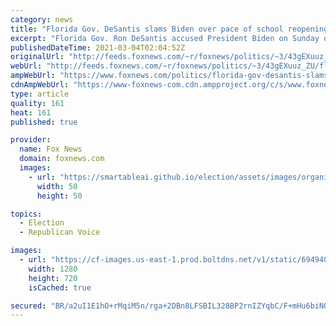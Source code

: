 ```yaml
---
category: news
title: "Florida Gov. DeSantis slams Biden over pace of school reopenings: 'Pathetic failure of leadership'"
excerpt: "Florida Gov. Ron DeSantis accused President Biden on Sunday of a “pathetic failure of leadership” for the current pace of his nationwide push to reopen schools during the coronavirus pandemic."
publishedDateTime: 2021-03-04T02:04:52Z
originalUrl: "http://feeds.foxnews.com/~r/foxnews/politics/~3/43gEXuuz_ZU/florida-gov-desantis-slams-biden-pace-school-reopenings-pathetic-failure-of-leadership"
webUrl: "http://feeds.foxnews.com/~r/foxnews/politics/~3/43gEXuuz_ZU/florida-gov-desantis-slams-biden-pace-school-reopenings-pathetic-failure-of-leadership"
ampWebUrl: "https://www.foxnews.com/politics/florida-gov-desantis-slams-biden-pace-school-reopenings-pathetic-failure-of-leadership.amp"
cdnAmpWebUrl: "https://www-foxnews-com.cdn.ampproject.org/c/s/www.foxnews.com/politics/florida-gov-desantis-slams-biden-pace-school-reopenings-pathetic-failure-of-leadership.amp"
type: article
quality: 161
heat: 161
published: true

provider:
  name: Fox News
  domain: foxnews.com
  images:
    - url: "https://smartableai.github.io/election/assets/images/organizations/foxnews.com-50x50.jpg"
      width: 50
      height: 50

topics:
  - Election
  - Republican Voice

images:
  - url: "https://cf-images.us-east-1.prod.boltdns.net/v1/static/694940094001/f9652425-8393-46ba-9eea-41330bea0b60/e1a047d8-c720-4590-886c-32e53aa063dc/1280x720/match/image.jpg"
    width: 1280
    height: 720
    isCached: true

secured: "BR/a2uI1E1hO+rMqiM5n/rga+2DBn8LFSBIL328BP2rnIZYqbC/F+mHu6biNOoPS3hM5mPIbLmloanc3sYHZGFhujveEt8pgZZjxsgwnNoMz18GTtiP67fMOs49qLv60Id0JKafM5pnX7bMjxa2uQyrLgzhnltCOLxmwvk8M5NCPMOrXzMt0265q367gMOELHikALnnw5dYj3XbZA5qBDUd458ywoq9sd72tdFvoLln2ymwilAk/oRCCIKIa3Xeq7hb/XoFRoCtVIFe2/beKiBF9t0aKw4bQHNa0MJl7YJI6JQcQNLZGcSkMJE4kAMWAHJ0FuTYIA0jKTtLCR1J26x2XRJrrWcNhU1J8BbRWfO8=;vIc3KFunsBCqWApYSEUJUQ=="
---
```


